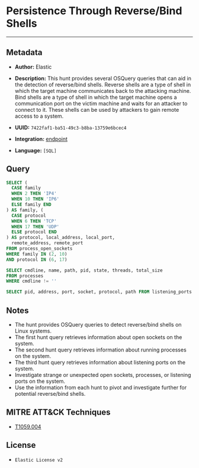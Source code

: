 # Persistence Through Reverse/Bind Shells

---

## Metadata

- **Author:** Elastic
- **Description:** This hunt provides several OSQuery queries that can aid in the detection of reverse/bind shells. Reverse shells are a type of shell in which the target machine communicates back to the attacking machine. Bind shells are a type of shell in which the target machine opens a communication port on the victim machine and waits for an attacker to connect to it. These shells can be used by attackers to gain remote access to a system.

- **UUID:** `7422faf1-ba51-49c3-b8ba-13759e6bcec4`
- **Integration:** [endpoint](https://docs.elastic.co/integrations/endpoint)
- **Language:** `[SQL]`

## Query

```sql
SELECT (
  CASE family 
  WHEN 2 THEN 'IP4' 
  WHEN 10 THEN 'IP6' 
  ELSE family END
) AS family, (
  CASE protocol 
  WHEN 6 THEN 'TCP' 
  WHEN 17 THEN 'UDP' 
  ELSE protocol END
) AS protocol, local_address, local_port, 
  remote_address, remote_port 
FROM process_open_sockets 
WHERE family IN (2, 10) 
AND protocol IN (6, 17) 
```

```sql
SELECT cmdline, name, path, pid, state, threads, total_size 
FROM processes 
WHERE cmdline != ''
```

```sql
SELECT pid, address, port, socket, protocol, path FROM listening_ports
```

## Notes

- The hunt provides OSQuery queries to detect reverse/bind shells on Linux systems.
- The first hunt query retrieves information about open sockets on the system.
- The second hunt query retrieves information about running processes on the system.
- The third hunt query retrieves information about listening ports on the system.
- Investigate strange or unexpected open sockets, processes, or listening ports on the system.
- Use the information from each hunt to pivot and investigate further for potential reverse/bind shells.
## MITRE ATT&CK Techniques

- [T1059.004](https://attack.mitre.org/techniques/T1059/004)

## License

- `Elastic License v2`
